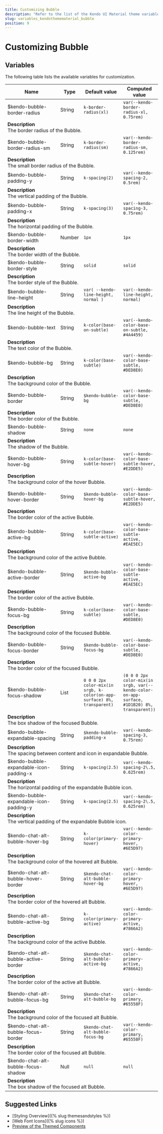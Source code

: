 ```yaml
---
title: Customizing Bubble
description: "Refer to the list of the Kendo UI Material theme variables available for customization."
slug: variables_kendothemematerial_bubble
position: 9
---
```


# Customizing Bubble

## Variables

The following table lists the available variables for customization.

<table class="theme-variables">
    <colgroup>
    <col style="width: 200px; white-space:nowrap;" />
    <col />
    <col />
    <col />
</colgroup>
<thead>
    <tr>
        <th>Name</th>
        <th>Type</th>
        <th>Default value</th>
        <th>Computed value</th>
    </tr>
</thead>
<tbody>
        <tr>
    <td>$kendo-bubble-border-radius</td>
    <td>String</td>
    <td><code>k-border-radius(xl)</code></td>
    <td><code>var(--kendo-border-radius-xl, 0.75rem)</code></td>
</tr>
<tr>
    <td colspan="4" class="theme-variables-description-container"><div><b>Description</b><div class="theme-variables-description">The border radius of the Bubble.</div></div>
    </td>
</tr>
<tr>
    <td>$kendo-bubble-border-radius-sm</td>
    <td>String</td>
    <td><code>k-border-radius(sm)</code></td>
    <td><code>var(--kendo-border-radius-sm, 0.125rem)</code></td>
</tr>
<tr>
    <td colspan="4" class="theme-variables-description-container"><div><b>Description</b><div class="theme-variables-description">The small border radius of the Bubble.</div></div>
    </td>
</tr>
<tr>
    <td>$kendo-bubble-padding-y</td>
    <td>String</td>
    <td><code>k-spacing(2)</code></td>
    <td><code>var(--kendo-spacing-2, 0.5rem)</code></td>
</tr>
<tr>
    <td colspan="4" class="theme-variables-description-container"><div><b>Description</b><div class="theme-variables-description">The vertical padding of the Bubble.</div></div>
    </td>
</tr>
<tr>
    <td>$kendo-bubble-padding-x</td>
    <td>String</td>
    <td><code>k-spacing(3)</code></td>
    <td><code>var(--kendo-spacing-3, 0.75rem)</code></td>
</tr>
<tr>
    <td colspan="4" class="theme-variables-description-container"><div><b>Description</b><div class="theme-variables-description">The horizontal padding of the Bubble.</div></div>
    </td>
</tr>
<tr>
    <td>$kendo-bubble-border-width</td>
    <td>Number</td>
    <td><code>1px</code></td>
    <td><code>1px</code></td>
</tr>
<tr>
    <td colspan="4" class="theme-variables-description-container"><div><b>Description</b><div class="theme-variables-description">The border width of the Bubble.</div></div>
    </td>
</tr>
<tr>
    <td>$kendo-bubble-border-style</td>
    <td>String</td>
    <td><code>solid</code></td>
    <td><code>solid</code></td>
</tr>
<tr>
    <td colspan="4" class="theme-variables-description-container"><div><b>Description</b><div class="theme-variables-description">The border style of the Bubble.</div></div>
    </td>
</tr>
<tr>
    <td>$kendo-bubble-line-height</td>
    <td>String</td>
    <td><code>var( --kendo-line-height, normal )</code></td>
    <td><code>var(--kendo-line-height, normal)</code></td>
</tr>
<tr>
    <td colspan="4" class="theme-variables-description-container"><div><b>Description</b><div class="theme-variables-description">The line height of the Bubble.</div></div>
    </td>
</tr>
<tr>
    <td>$kendo-bubble-text</td>
    <td>String</td>
    <td><code>k-color(base-on-subtle)</code></td>
    <td><code>var(--kendo-color-base-on-subtle, #4A4459)</code></td>
</tr>
<tr>
    <td colspan="4" class="theme-variables-description-container"><div><b>Description</b><div class="theme-variables-description">The text color of the Bubble.</div></div>
    </td>
</tr>
<tr>
    <td>$kendo-bubble-bg</td>
    <td>String</td>
    <td><code>k-color(base-subtle)</code></td>
    <td><code>var(--kendo-color-base-subtle, #DED8E0)</code></td>
</tr>
<tr>
    <td colspan="4" class="theme-variables-description-container"><div><b>Description</b><div class="theme-variables-description">The background color of the Bubble.</div></div>
    </td>
</tr>
<tr>
    <td>$kendo-bubble-border</td>
    <td>String</td>
    <td><code>$kendo-bubble-bg</code></td>
    <td><code>var(--kendo-color-base-subtle, #DED8E0)</code></td>
</tr>
<tr>
    <td colspan="4" class="theme-variables-description-container"><div><b>Description</b><div class="theme-variables-description">The border color of the Bubble.</div></div>
    </td>
</tr>
<tr>
    <td>$kendo-bubble-shadow</td>
    <td>String</td>
    <td><code>none</code></td>
    <td><code>none</code></td>
</tr>
<tr>
    <td colspan="4" class="theme-variables-description-container"><div><b>Description</b><div class="theme-variables-description">The shadow of the Bubble.</div></div>
    </td>
</tr>
<tr>
    <td>$kendo-bubble-hover-bg</td>
    <td>String</td>
    <td><code>k-color(base-subtle-hover)</code></td>
    <td><code>var(--kendo-color-base-subtle-hover, #E2DDE5)</code></td>
</tr>
<tr>
    <td colspan="4" class="theme-variables-description-container"><div><b>Description</b><div class="theme-variables-description">The background color of the hover Bubble.</div></div>
    </td>
</tr>
<tr>
    <td>$kendo-bubble-hover-border</td>
    <td>String</td>
    <td><code>$kendo-bubble-hover-bg</code></td>
    <td><code>var(--kendo-color-base-subtle-hover, #E2DDE5)</code></td>
</tr>
<tr>
    <td colspan="4" class="theme-variables-description-container"><div><b>Description</b><div class="theme-variables-description">The border color of the active Bubble.</div></div>
    </td>
</tr>
<tr>
    <td>$kendo-bubble-active-bg</td>
    <td>String</td>
    <td><code>k-color(base-subtle-active)</code></td>
    <td><code>var(--kendo-color-base-subtle-active, #EAE5EC)</code></td>
</tr>
<tr>
    <td colspan="4" class="theme-variables-description-container"><div><b>Description</b><div class="theme-variables-description">The background color of the active Bubble.</div></div>
    </td>
</tr>
<tr>
    <td>$kendo-bubble-active-border</td>
    <td>String</td>
    <td><code>$kendo-bubble-active-bg</code></td>
    <td><code>var(--kendo-color-base-subtle-active, #EAE5EC)</code></td>
</tr>
<tr>
    <td colspan="4" class="theme-variables-description-container"><div><b>Description</b><div class="theme-variables-description">The border color of the active Bubble.</div></div>
    </td>
</tr>
<tr>
    <td>$kendo-bubble-focus-bg</td>
    <td>String</td>
    <td><code>k-color(base-subtle)</code></td>
    <td><code>var(--kendo-color-base-subtle, #DED8E0)</code></td>
</tr>
<tr>
    <td colspan="4" class="theme-variables-description-container"><div><b>Description</b><div class="theme-variables-description">The background color of the focused Bubble.</div></div>
    </td>
</tr>
<tr>
    <td>$kendo-bubble-focus-border</td>
    <td>String</td>
    <td><code>$kendo-bubble-focus-bg</code></td>
    <td><code>var(--kendo-color-base-subtle, #DED8E0)</code></td>
</tr>
<tr>
    <td colspan="4" class="theme-variables-description-container"><div><b>Description</b><div class="theme-variables-description">The border color of the focused Bubble.</div></div>
    </td>
</tr>
<tr>
    <td>$kendo-bubble-focus-shadow</td>
    <td>List</td>
    <td><code>0 0 0 2px color-mix(in srgb, k-color(on-app-surface) 8%, transparent)</code></td>
    <td><code>(0 0 0 2px color-mix(in srgb, var(--kendo-color-on-app-surface, #1D1B20) 8%, transparent))</code></td>
</tr>
<tr>
    <td colspan="4" class="theme-variables-description-container"><div><b>Description</b><div class="theme-variables-description">The box shadow of the focused Bubble.</div></div>
    </td>
</tr>
<tr>
    <td>$kendo-bubble-expandable-spacing</td>
    <td>String</td>
    <td><code>$kendo-bubble-padding-x</code></td>
    <td><code>var(--kendo-spacing-3, 0.75rem)</code></td>
</tr>
<tr>
    <td colspan="4" class="theme-variables-description-container"><div><b>Description</b><div class="theme-variables-description">The spacing between content and icon in expandable Bubble.</div></div>
    </td>
</tr>
<tr>
    <td>$kendo-bubble-expandable-icon-padding-x</td>
    <td>String</td>
    <td><code>k-spacing(2.5)</code></td>
    <td><code>var(--kendo-spacing-2\.5, 0.625rem)</code></td>
</tr>
<tr>
    <td colspan="4" class="theme-variables-description-container"><div><b>Description</b><div class="theme-variables-description">The horizontal padding of the expandable Bubble icon.</div></div>
    </td>
</tr>
<tr>
    <td>$kendo-bubble-expandable-icon-padding-y</td>
    <td>String</td>
    <td><code>k-spacing(2.5)</code></td>
    <td><code>var(--kendo-spacing-2\.5, 0.625rem)</code></td>
</tr>
<tr>
    <td colspan="4" class="theme-variables-description-container"><div><b>Description</b><div class="theme-variables-description">The vertical padding of the expandable Bubble icon.</div></div>
    </td>
</tr>
<tr>
    <td>$kendo-chat-alt-bubble-hover-bg</td>
    <td>String</td>
    <td><code>k-color(primary-hover)</code></td>
    <td><code>var(--kendo-color-primary-hover, #6E5D97)</code></td>
</tr>
<tr>
    <td colspan="4" class="theme-variables-description-container"><div><b>Description</b><div class="theme-variables-description">The background color of the hovered alt Bubble.</div></div>
    </td>
</tr>
<tr>
    <td>$kendo-chat-alt-bubble-hover-border</td>
    <td>String</td>
    <td><code>$kendo-chat-alt-bubble-hover-bg</code></td>
    <td><code>var(--kendo-color-primary-hover, #6E5D97)</code></td>
</tr>
<tr>
    <td colspan="4" class="theme-variables-description-container"><div><b>Description</b><div class="theme-variables-description">The border color of the hovered alt Bubble.</div></div>
    </td>
</tr>
<tr>
    <td>$kendo-chat-alt-bubble-active-bg</td>
    <td>String</td>
    <td><code>k-color(primary-active)</code></td>
    <td><code>var(--kendo-color-primary-active, #7866A2)</code></td>
</tr>
<tr>
    <td colspan="4" class="theme-variables-description-container"><div><b>Description</b><div class="theme-variables-description">The background color of the active Bubble.</div></div>
    </td>
</tr>
<tr>
    <td>$kendo-chat-alt-bubble-active-border</td>
    <td>String</td>
    <td><code>$kendo-chat-alt-bubble-active-bg</code></td>
    <td><code>var(--kendo-color-primary-active, #7866A2)</code></td>
</tr>
<tr>
    <td colspan="4" class="theme-variables-description-container"><div><b>Description</b><div class="theme-variables-description">The border color of the active alt Bubble.</div></div>
    </td>
</tr>
<tr>
    <td>$kendo-chat-alt-bubble-focus-bg</td>
    <td>String</td>
    <td><code>$kendo-chat-alt-bubble-bg</code></td>
    <td><code>var(--kendo-color-primary, #65558F)</code></td>
</tr>
<tr>
    <td colspan="4" class="theme-variables-description-container"><div><b>Description</b><div class="theme-variables-description">The background color of the focused alt Bubble.</div></div>
    </td>
</tr>
<tr>
    <td>$kendo-chat-alt-bubble-focus-border</td>
    <td>String</td>
    <td><code>$kendo-chat-alt-bubble-focus-bg</code></td>
    <td><code>var(--kendo-color-primary, #65558F)</code></td>
</tr>
<tr>
    <td colspan="4" class="theme-variables-description-container"><div><b>Description</b><div class="theme-variables-description">The border color of the focused alt Bubble.</div></div>
    </td>
</tr>
<tr>
    <td>$kendo-chat-alt-bubble-focus-shadow</td>
    <td>Null</td>
    <td><code>null</code></td>
    <td><code>null</code></td>
</tr>
<tr>
    <td colspan="4" class="theme-variables-description-container"><div><b>Description</b><div class="theme-variables-description">The box shadow of the focused alt Bubble.</div></div>
    </td>
</tr>
</tbody>
</table>

## Suggested Links

* [Styling Overview]({% slug themesandstyles %})
* [Web Font Icons]({% slug icons %})
* [Preview of the Themed Components](../)

